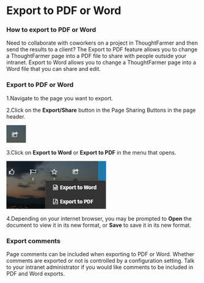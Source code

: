 # Export to PDF or Word



### How to export to PDF or Word

Need to collaborate with coworkers on a project in ThoughtFarmer and then send the results to a client? The Export to PDF feature allows you to change a ThoughtFarmer page into a PDF file to share with people outside your intranet. Export to Word allows you to change a ThoughtFarmer page into a Word file that you can share and edit.

### Export to PDF or Word

1.Navigate to the page you want to export.

2.Click on the **Export/Share** button in the Page Sharing Buttons in the page header.

![](../../.gitbook/assets/1%20%2858%29.png)

3.Click on **Export to Word** or **Export to PDF** in the menu that opens.  


![](../../.gitbook/assets/2%20%2852%29.png)



4.Depending on your internet browser, you may be prompted to **Open** the document to view it in its new format, or **Save** to save it in its new format.

### Export comments

Page comments can be included when exporting to PDF or Word. Whether comments are exported or not is controlled by a configuration setting. Talk to your intranet administrator if you would like comments to be included in PDF and Word exports.

